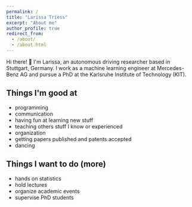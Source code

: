 ```yaml
---
permalink: /
title: "Larissa Triess"
excerpt: "About me"
author_profile: true
redirect_from:
  - /about/
  - /about.html
---
```


Hi there! 👋
I'm Larissa, an autonomous driving researcher based in Stuttgart, Germany.
I work as a machine learning engineer at Mercedes-Benz AG and pursue a PhD at the Karlsruhe Institute of Technology (KIT).

## Things I'm good at

* programming
* communication
* having fun at learning new stuff
* teaching others stuff I know or experienced
* organization
* getting papers published and patents accepted
* dancing

## Things I want to do (more)
* hands on statistics
* hold lectures
* organize academic events
* supervise PhD students
